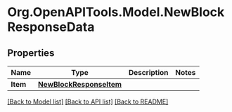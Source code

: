 # Org.OpenAPITools.Model.NewBlockResponseData

## Properties

Name | Type | Description | Notes
------------ | ------------- | ------------- | -------------
**Item** | [**NewBlockResponseItem**](NewBlockResponseItem.md) |  | 

[[Back to Model list]](../README.md#documentation-for-models) [[Back to API list]](../README.md#documentation-for-api-endpoints) [[Back to README]](../README.md)

